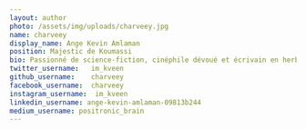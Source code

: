 ```yaml
---
layout: author
photo: /assets/img/uploads/charveey.jpg
name: charveey
display_name: Ange Kevin Amlaman
position: Majestic de Koumassi
bio: Passionné de science-fiction, cinéphile dévoué et écrivain en herbe. Écrire sur le cinéma, en particulier sur la science-fiction, est devenue mon exutoire créatif. Je souhaite offrir une perspective éclairée du genre afin de le rendre plus accessible.
twitter_username:   im_kveen
github_username:    charveey
facebook_username:  charveey
instagram_username:  im_kveen
linkedin_username: ange-kevin-amlaman-09813b244
medium_username: positronic_brain
---
```



